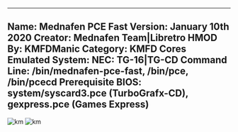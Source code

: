 -----------------------
Name: Mednafen PCE Fast
Version: January 10th 2020
Creator: Mednafen Team|Libretro
HMOD By: KMFDManic
Category: KMFD Cores
Emulated System: NEC: TG-16|TG-CD
Command Line: /bin/mednafen-pce-fast, /bin/pce, /bin/pcecd
Prerequisite BIOS: system/syscard3.pce (TurboGrafx-CD), gexpress.pce (Games Express)
-----------------------
![km](https://i.imgur.com/XgOa02r.png)
![km](https://i.imgur.com/FQdvO1C.png)
